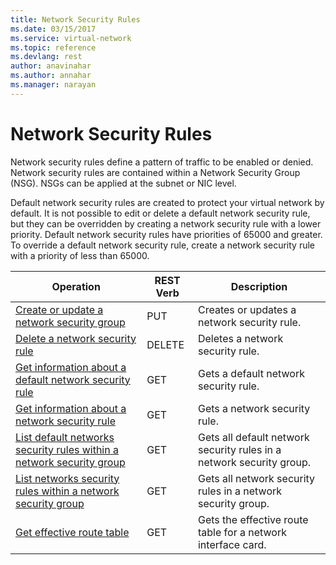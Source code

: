 ```yaml
---
title: Network Security Rules
ms.date: 03/15/2017
ms.service: virtual-network
ms.topic: reference
ms.devlang: rest
author: anavinahar 
ms.author: annahar 
ms.manager: narayan
---
```

# Network Security Rules
Network security rules define a pattern of traffic to be enabled or denied. Network security rules are contained within a Network Security Group (NSG). NSGs can be applied at the subnet or NIC level.  
  
Default network security rules are created to protect your virtual network by default. It is not possible to edit or delete a default network security rule, but they can be overridden by creating a network security rule with a lower priority. Default network security rules have priorities of 65000 and greater. To override a default network security rule, create a network security rule with a priority of less than 65000.  

| Operation | REST Verb | Description | 
|---------|---------|-----------|
| [Create or update a network security group](create-or-update-a-network-security-rule.md) |  PUT | Creates or updates a network security rule. |  
| [Delete a network security rule](delete-a-network-security-rule.md)       |  DELETE | Deletes a network security rule. |  
| [Get information about a default network security rule ](get-information-about-a-default-network-security-rule.md)       |  GET | Gets a default network security rule. |  
| [Get information about a network security rule ](get-information-about-a-network-security-rule.md)      |  GET | Gets a network security rule. |  
| [List default networks security rules within a network security group](list-default-networks-security-rules-within-a-network-security-group.md)      |  GET | Gets all default network security rules in a network security group. |  
| [List networks security rules within a network security group](list-networks-security-rules-within-a-network-security-group.md)|  GET | Gets all network security rules in a network security group. |  
| [Get effective route table](get-effective-route-table.md)|  GET | Gets the effective route table for a network interface card. |  
